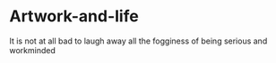 # Artwork-and-life
It is not at all bad to laugh away all the fogginess of being serious and workminded
